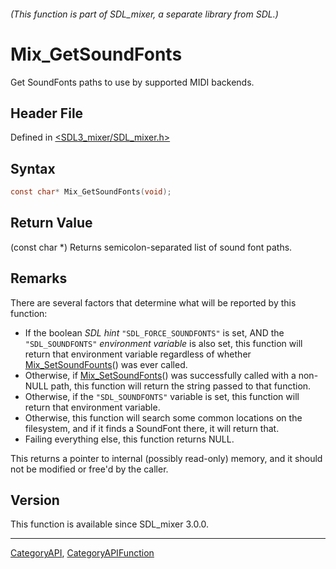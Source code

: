 ###### (This function is part of SDL_mixer, a separate library from SDL.)
# Mix_GetSoundFonts

Get SoundFonts paths to use by supported MIDI backends.

## Header File

Defined in [<SDL3_mixer/SDL_mixer.h>](https://github.com/libsdl-org/SDL_mixer/blob/main/include/SDL3_mixer/SDL_mixer.h)

## Syntax

```c
const char* Mix_GetSoundFonts(void);
```

## Return Value

(const char *) Returns semicolon-separated list of sound font paths.

## Remarks

There are several factors that determine what will be reported by this
function:

- If the boolean _SDL hint_ `"SDL_FORCE_SOUNDFONTS"` is set, AND the
  `"SDL_SOUNDFONTS"` _environment variable_ is also set, this function will
  return that environment variable regardless of whether
  [Mix_SetSoundFounts](Mix_SetSoundFounts)() was ever called.
- Otherwise, if [Mix_SetSoundFonts](Mix_SetSoundFonts)() was successfully
  called with a non-NULL path, this function will return the string passed
  to that function.
- Otherwise, if the `"SDL_SOUNDFONTS"` variable is set, this function will
  return that environment variable.
- Otherwise, this function will search some common locations on the
  filesystem, and if it finds a SoundFont there, it will return that.
- Failing everything else, this function returns NULL.

This returns a pointer to internal (possibly read-only) memory, and it
should not be modified or free'd by the caller.

## Version

This function is available since SDL_mixer 3.0.0.

----
[CategoryAPI](CategoryAPI), [CategoryAPIFunction](CategoryAPIFunction)

